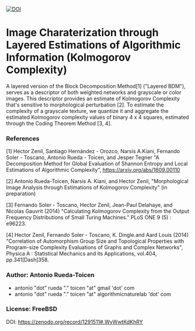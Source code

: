 [![DOI](https://zenodo.org/badge/136833836.svg)](https://zenodo.org/badge/latestdoi/136833836)


# Image Charaterization through Layered Estimations of Algorithmic Information (Kolmogorov Complexity)

A layered version of the Block Decomposition Method[1] ("Layered BDM"), serves as a descriptor of both weighted networks and grayscale or color images.  This descriptor provides an estimate of Kolmogorov Complexity that's sensitive to morphological perturbation [2].  To estimate the complexity of a grayscale texture, we quantize it and aggregate the estimated Kolmogorov complexity values of binary 4 x 4 squares, estimated through the Coding Theorem Method [3, 4].

### References
[1] Hector Zenil, Santiago Hernández - Orozco, Narsis A.Kiani, Fernando Soler - Toscano, Antonio Rueda - Toicen, and Jesper Tegner "A Decomposition Method for Global Evaluation of Shannon Entropy and Local Estimations of Algorithmic Complexity", https://arxiv.org/abs/1609.00110

[2] Antonio Rueda-Toicen, Narsis A. Kiani, and Hector Zenil, "Morphological Image Analysis through Estimations of Kolmogorov Complexity" (in preparation)

[3] Fernando Soler - Toscano, Hector Zenil, Jean-Paul Delahaye, and Nicolas Gauvrit (2014) "Calculating Kolmogorov Complexity from the Output Frequency Distributions of Small Turing Machines." PLoS ONE 9 (5) : e96223.

[4] Hector Zenil, Fernando Soler - Toscano, K. Dingle.and Aard Louis (2014) "Correlation of Automorphism Group Size and Topological Properties with Program-size Complexity Evaluations of Graphs and Complex Networks", Physica A : Statistical Mechanics and its Applications, vol.404, pp.341\[Dash]358. 

### Author: Antonio Rueda-Toicen
- antonio "dot" rueda "." toicen "at" gmail 'dot' com
- antonio "dot" rueda "." toicen "at" algorithmicnaturelab 'dot' com

### License: FreeBSD 

DOI: https://zenodo.org/record/1291511#.WyWwtKdKhRY
